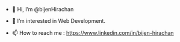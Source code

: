 - 👋 Hi, I’m @bijenHirachan
- 👀 I’m interested in Web Development.

- 📫 How to reach me : https://www.linkedin.com/in/bijen-hirachan

<!---
bijenHirachan/bijenHirachan is a ✨ special ✨ repository because its `README.md` (this file) appears on your GitHub profile.
You can click the Preview link to take a look at your changes.
--->
